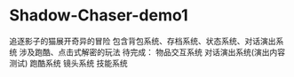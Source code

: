 # Shadow-Chaser-demo1
追逐影子的猫展开奇异的冒险
包含背包系统、存档系统、状态系统、对话演出系统
涉及跑酷、点击式解密的玩法
待完成：
物品交互系统
对话演出系统(演出内容测试)
跑酷系统
镜头系统
技能系统




